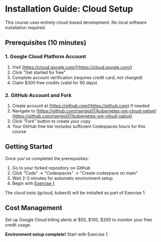 # Installation Guide: Cloud Setup

This course uses entirely cloud-based development. No local software installation required.

## Prerequisites (10 minutes)

### 1. Google Cloud Platform Account
1. Visit [https://cloud.google.com/](https://cloud.google.com/)
2. Click "Get started for free"
3. Complete account verification (requires credit card, not charged)
4. Claim $300 free credits (valid for 90 days)

### 2. GitHub Account and Fork
1. Create account at [https://github.com](https://github.com) if needed
2. Navigate to [https://github.com/rsergio07/kubernetes-sre-cloud-native](https://github.com/rsergio07/kubernetes-sre-cloud-native)
3. Click "Fork" button to create your copy
4. Your GitHub free tier includes sufficient Codespaces hours for this course

## Getting Started

Once you've completed the prerequisites:

1. Go to your forked repository on GitHub
2. Click "Code" → "Codespaces" → "Create codespace on main"
3. Wait 2-3 minutes for automatic environment setup
4. Begin with [Exercise 1](exercises/exercise1/)

The cloud tools (gcloud, kubectl) will be installed as part of Exercise 1.

## Cost Management

Set up Google Cloud billing alerts at $50, $100, $200 to monitor your free credit usage.

**Environment setup complete!** Start with Exercise 1.